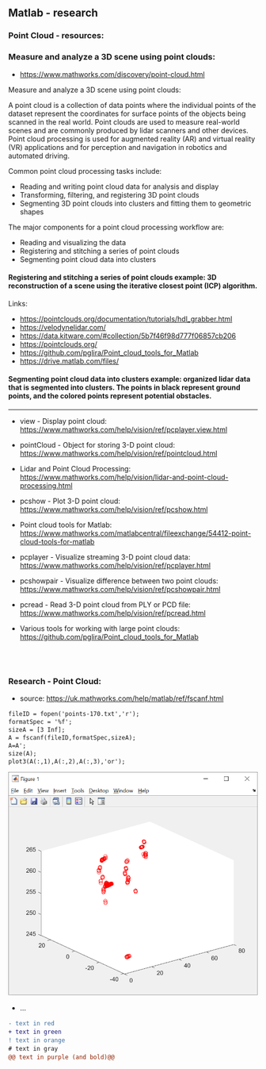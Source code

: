 ## Matlab - research

### Point Cloud - resources:

### Measure and analyze a 3D scene using point clouds: 
- https://www.mathworks.com/discovery/point-cloud.html

Measure and analyze a 3D scene using point clouds:

A point cloud is a collection of data points where the individual points of the dataset represent the coordinates for surface points of the objects being scanned in the real world. 
Point clouds are used to measure real-world scenes and are commonly produced by lidar scanners and other devices. Point cloud processing is used for augmented reality (AR) and virtual reality (VR) applications and for perception and navigation in robotics and automated driving.

Common point cloud processing tasks include:
- Reading and writing point cloud data for analysis and display
- Transforming, filtering, and registering 3D point clouds
- Segmenting 3D point clouds into clusters and fitting them to geometric shapes

The major components for a point cloud processing workflow are:
- Reading and visualizing the data
- Registering and stitching a series of point clouds
- Segmenting point cloud data into clusters

#### Registering and stitching a series of point clouds example: 3D reconstruction of a scene using the iterative closest point (ICP) algorithm.

Links: 
- https://pointclouds.org/documentation/tutorials/hdl_grabber.html
- https://velodynelidar.com/
- https://data.kitware.com/#collection/5b7f46f98d777f06857cb206
- https://pointclouds.org/
- https://github.com/pglira/Point_cloud_tools_for_Matlab
- https://drive.matlab.com/files/

#### Segmenting point cloud data into clusters example: organized lidar data that is segmented into clusters. The points in black represent ground points, and the colored points represent potential obstacles.

***

- view - Display point cloud:
https://www.mathworks.com/help/vision/ref/pcplayer.view.html

- pointCloud - Object for storing 3-D point cloud: 
https://www.mathworks.com/help/vision/ref/pointcloud.html

- Lidar and Point Cloud Processing:
https://www.mathworks.com/help/vision/lidar-and-point-cloud-processing.html

- pcshow - Plot 3-D point cloud:
https://www.mathworks.com/help/vision/ref/pcshow.html

- Point cloud tools for Matlab:
https://www.mathworks.com/matlabcentral/fileexchange/54412-point-cloud-tools-for-matlab

- pcplayer - Visualize streaming 3-D point cloud data:
https://www.mathworks.com/help/vision/ref/pcplayer.html

- pcshowpair - Visualize difference between two point clouds:
https://www.mathworks.com/help/vision/ref/pcshowpair.html

- pcread - Read 3-D point cloud from PLY or PCD file:
https://www.mathworks.com/help/vision/ref/pcread.html

-  Various tools for working with large point clouds:
https://github.com/pglira/Point_cloud_tools_for_Matlab

<br /><br />

### Research - Point Cloud:

- source: https://uk.mathworks.com/help/matlab/ref/fscanf.html

```
fileID = fopen('points-170.txt','r');
formatSpec = '%f';
sizeA = [3 Inf];
A = fscanf(fileID,formatSpec,sizeA);
A=A';
size(A);
plot3(A(:,1),A(:,2),A(:,3),'or');
```
![plot3(A(:,1),A(:,2),A(:,3),'or')](/images/fig-points-example.png)
- ...


```diff
- text in red
+ text in green
! text in orange
# text in gray
@@ text in purple (and bold)@@
```